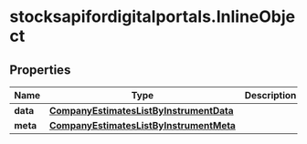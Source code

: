 # stocksapifordigitalportals.InlineObject

## Properties

Name | Type | Description | Notes
------------ | ------------- | ------------- | -------------
**data** | [**CompanyEstimatesListByInstrumentData**](CompanyEstimatesListByInstrumentData.md) |  | [optional] 
**meta** | [**CompanyEstimatesListByInstrumentMeta**](CompanyEstimatesListByInstrumentMeta.md) |  | [optional] 



